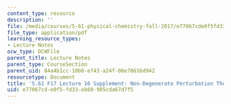 ```yaml
---
content_type: resource
description: ''
file: /media/courses/5-61-physical-chemistry-fall-2017/e77067cde0f5fd33eb69905cda67d7f5_MIT5_61F17_lec16_supp.pdf
file_type: application/pdf
learning_resource_types:
- Lecture Notes
ocw_type: OCWFile
parent_title: Lecture Notes
parent_type: CourseSection
parent_uid: 84a4b1cc-10b0-e743-a24f-06e70616d942
resourcetype: Document
title: '5.61 F17 Lecture 16 Supplement: Non-Degenerate Perturbation Theory III'
uid: e77067cd-e0f5-fd33-eb69-905cda67d7f5
---
```

